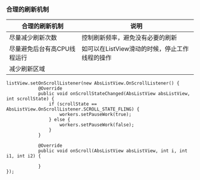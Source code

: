 ### 合理的刷新机制

|合理的刷新机制|说明|
|------|------|
|尽量减少刷新次数|控制刷新频率，避免没有必要的刷新|
|尽量避免后台有高CPU线程运行|如可以在ListView滑动的时候，停止工作线程的操作|
|减少刷新区域||

```
listView.setOnScrollListener(new AbsListView.OnScrollListener() {
            @Override
            public void onScrollStateChanged(AbsListView absListView, int scrollState) {
                if (scrollState == AbsListView.OnScrollListener.SCROLL_STATE_FLING) {
                    workers.setPauseWork(true);
                } else {
                    workers.setPauseWork(false);
                } 
            }

            @Override
            public void onScroll(AbsListView absListView, int i, int i1, int i2) {

            }
});
```
